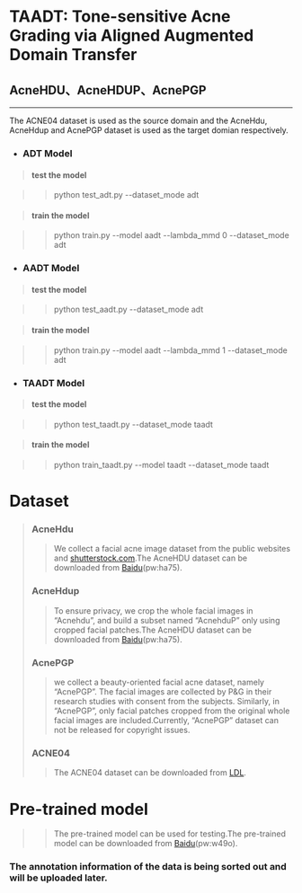 # TAADT: Tone-sensitive Acne Grading via Aligned Augmented Domain Transfer
## AcneHDU、AcneHDUP、AcnePGP
___
The ACNE04 dataset is used as the source domain and the AcneHdu, AcneHdup and AcnePGP dataset is used as the target domian respectively.
+ ### ADT Model

>#### test the model

>>python test_adt.py --dataset_mode adt

>#### train the model

>>python train.py --model aadt --lambda_mmd 0 --dataset_mode adt

+ ### AADT Model

>#### test the model

>>python test_aadt.py --dataset_mode adt

>#### train the model

>>python train.py --model aadt --lambda_mmd 1 --dataset_mode adt

+ ### TAADT Model

>#### test the model

>>python test_taadt.py --dataset_mode taadt

>#### train the model

>>python train_taadt.py --model taadt --dataset_mode taadt

# Dataset
>### AcneHdu
>>We collect a facial acne image dataset from the public
websites and [shutterstock.com](http://shutterstock.com/).The AcneHDU dataset can be downloaded from [Baidu](https://pan.baidu.com/s/1APEcaR9dL8msEs-vOkFQpg)(pw:ha75).
>### AcneHdup
>>To ensure privacy, we
crop the whole facial images in “Acnehdu”, and build a subset
named “AcnehduP” only using cropped facial patches.The AcneHDU dataset can be downloaded from [Baidu](https://pan.baidu.com/s/1APEcaR9dL8msEs-vOkFQpg)(pw:ha75).
>### AcnePGP
>>we collect a beauty-oriented facial acne
dataset, namely “AcnePGP”. The facial images are collected
by P&G in their research studies with consent from
the subjects. Similarly, in “AcnePGP”, only facial patches
cropped from the original whole facial images are included.Currently, “AcnePGP” dataset can not be released for copyright issues.
>### ACNE04
>>The ACNE04 dataset can be downloaded from [LDL](https://github.com/xpwu95/ldl).
# Pre-trained model
>>The pre-trained model can be used for testing.The pre-trained model can be downloaded from [Baidu](https://pan.baidu.com/s/1E5yZ8dhDouCYIJ0_SZGhzQ)(pw:w49o).

### The annotation information of the data is being sorted out and will be uploaded later.
